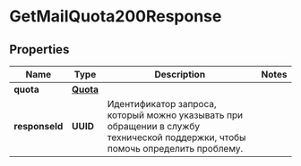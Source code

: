 

# GetMailQuota200Response


## Properties

| Name | Type | Description | Notes |
|------------ | ------------- | ------------- | -------------|
|**quota** | [**Quota**](Quota.md) |  |  |
|**responseId** | **UUID** | Идентификатор запроса, который можно указывать при обращении в службу технической поддержки, чтобы помочь определить проблему. |  |



